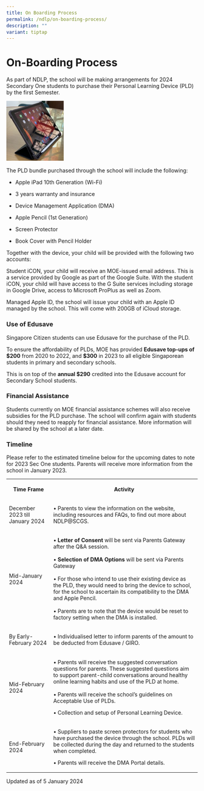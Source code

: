```yaml
---
title: On Boarding Process
permalink: /ndlp/on-boarding-process/
description: ""
variant: tiptap
---
```

<h1><strong>On-Boarding Process</strong></h1><p>As part of NDLP, the school will be making arrangements for 2024 Secondary One students to purchase their Personal Learning Device (PLD) by the first Semester.</p><div class="isomer-image-wrapper"><img style="width:30%" height="auto" width="100%" src="/images/IMG_3420-2-287x300.jpg"></div><p>The PLD bundle purchased through the school will include the following:</p><ul data-tight="true" class="tight"><li><p>Apple iPad 10th Generation (Wi-Fi)</p></li><li><p>3 years warranty and insurance</p></li><li><p>Device Management Application (DMA)</p></li><li><p>Apple Pencil (1st Generation)</p></li><li><p>Screen Protector</p></li><li><p>Book Cover with Pencil Holder</p></li></ul><p>Together with the device, your child will be provided with the following two accounts:</p><p>Student iCON, your child will receive an MOE-issued email address. This is a service provided by Google as part of the Google Suite. With the student iCON, your child will have access to the G Suite services including storage in Google Drive, access to Microsoft ProPlus as well as Zoom.</p><p>Managed Apple ID, the school will issue your child with an Apple ID managed by the school. This will come with 200GB of iCloud storage.</p><h3>Use of Edusave</h3><p>Singapore Citizen students can use Edusave for the purchase of the PLD.</p><p>To ensure the affordability of PLDs, MOE has provided <strong>Edusave top-ups of $200</strong> from 2020 to 2022, and <strong>$300</strong> in 2023 to all eligible Singaporean students in primary and secondary schools.</p><p>This is on top of the <strong>annual $290</strong> credited into the Edusave account for Secondary School students.</p><h3>Financial Assistance</h3><p>Students currently on MOE financial assistance schemes will also receive subsidies for the PLD purchase. The school will confirm again with students should they need to reapply for financial assistance. More information will be shared by the school at a later date.</p><h3>Timeline</h3><p>Please refer to the estimated timeline below for the upcoming dates to note for 2023 Sec One students. Parents will receive more information from the school in January 2023.</p><table><tbody><tr><th rowspan="1" colspan="1"><p>Time Frame</p></th><th rowspan="1" colspan="1"><p>Activity</p></th></tr><tr><td rowspan="1" colspan="1"><p>December 2023 till January 2024</p></td><td rowspan="1" colspan="1"><p>• Parents to view the information on the website, including resources and FAQs, to find out more about NDLP@SCGS.</p></td></tr><tr><td rowspan="1" colspan="1"><p>Mid-January 2024</p></td><td rowspan="1" colspan="1"><p>• <strong>Letter of Consent</strong> will be sent via Parents Gateway after the Q&amp;A session.<br><br>• <strong>Selection of DMA Options</strong> will be sent via Parents Gateway <br><br>• For those who intend to use their existing device as the PLD, they would need to bring the device to school, for the school to ascertain its compatibility to the DMA and Apple Pencil.<br><br>• Parents are to note that the device would be reset to factory setting when the DMA is installed.<br></p></td></tr><tr><td rowspan="1" colspan="1"><p>By Early-February 2024</p></td><td rowspan="1" colspan="1"><p>• Individualised letter to inform parents of the amount to be deducted from Edusave / GIRO.</p></td></tr><tr><td rowspan="1" colspan="1"><p>Mid-February 2024</p></td><td rowspan="1" colspan="1"><p>• Parents will receive the suggested conversation questions for parents. These suggested questions aim to support parent-child conversations around healthy online learning habits and use of the PLD at home. <br><br>• Parents will receive the school’s guidelines on Acceptable Use of PLDs.<br></p><p>• Collection and setup of Personal Learning Device.</p></td></tr><tr><td rowspan="1" colspan="1"><p>End-February 2024</p></td><td rowspan="1" colspan="1"><p>• Suppliers to paste screen protectors for students who have purchased the device through the school. PLDs will be collected during the day and returned to the students when completed.</p><p></p><p>• Parents will receive the DMA Portal details.</p></td></tr></tbody></table><p>Updated as of 5 January 2024</p>